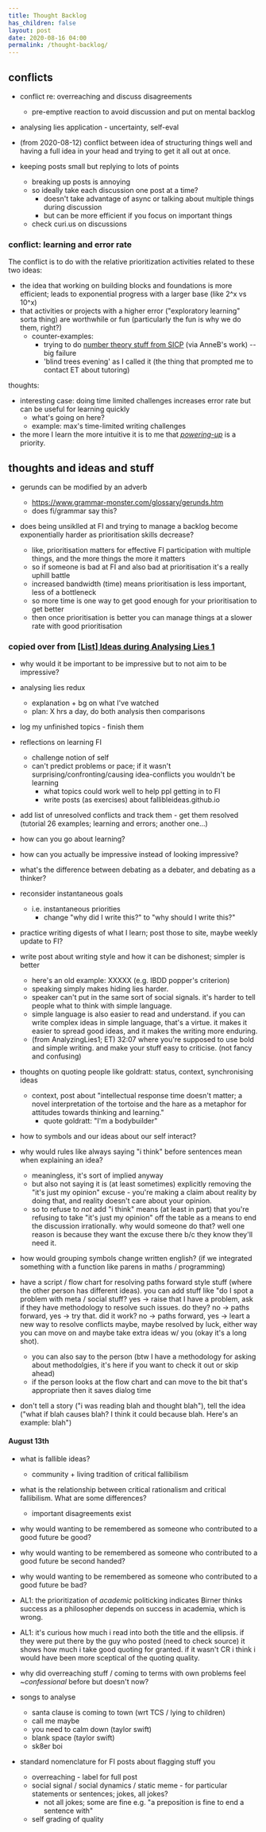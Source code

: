 ```yaml
---
title: Thought Backlog
has_children: false
layout: post
date: 2020-08-16 04:00
permalink: /thought-backlog/
---
```


## conflicts

- conflict re: overreaching and discuss disagreements
  - pre-emptive reaction to avoid discussion and put on mental backlog

- analysing lies application - uncertainty, self-eval

- (from 2020-08-12) conflict between idea of structuring things well and having a full idea in your head and trying to get it all out at once.

- keeping posts small but replying to lots of points
  - breaking up posts is annoying
  - so ideally take each discussion one post at a time?
    - doesn't take advantage of async or talking about multiple things during discussion
    - but can be more efficient if you focus on important things
  - check curi.us on discussions

### conflict: learning and error rate

The conflict is to do with the relative prioritization activities related to these two ideas:

- the idea that working on building blocks and foundations is more efficient; leads to exponential progress with a larger base (like 2^x vs 10^x)
- that activities or projects with a higher error ("exploratory learning" sorta thing) are worthwhile or fun (particularly the fun is why we do them, right?)
  - counter-examples:
    - trying to do [number theory stuff from SICP](https://www.youtube.com/watch?v=xYsTtXWzYPM) (via AnneB's work) -- big failure
    - 'blind trees evening' as I called it (the thing that prompted me to contact ET about tutoring)

thoughts:

- interesting case: doing time limited challenges increases error rate but can be useful for learning quickly
  - what's going on here?
  - example: max's time-limited writing challenges
- the more I learn the more intuitive it is to me that [*powering-up*](https://www.elliottemple.com/essays/life-overreaching-correcting-error) is a priority.

## thoughts and ideas and stuff

- gerunds can be modified by an adverb
  - <https://www.grammar-monster.com/glossary/gerunds.htm>
  - does fi/grammar say this?

- does being unsiklled at FI and trying to manage a backlog become exponentially harder as prioritisation skills decrease?
  - like, prioritisation matters for effective FI participation with multiple things, and the more things the more it matters
  - so if someone is bad at FI and also bad at prioritisation it's a really uphill battle
  - increased bandwidth (time) means prioritisation is less important, less of a bottleneck
  - so more time is one way to get good enough for your prioritisation to get better
  - then once prioritisation is better you can manage things at a slower rate with good prioritisation

### copied over from [[List] Ideas during Analysing Lies 1](../posts/2020-08-12-list-ideas-during-analysing-lies-1)

- why would it be important to be impressive but to not aim to be impressive?

- analysing lies redux
  - explanation + bg on what I've watched
  - plan: X hrs a day, do both analysis then comparisons

- log my unfinished topics - finish them

- reflections on learning FI
  - challenge notion of self
  - can't predict problems or pace; if it wasn't surprising/confronting/causing idea-conflicts you wouldn't be learning
    - what topics could work well to help ppl getting in to FI
    - write posts (as exercises) about fallibleideas.github.io

- add list of unresolved conflicts and track them - get them resolved (tutorial 26 examples; learning and errors; another one...)

- how can you go about learning?

- how can you actually be impressive instead of looking impressive?

- what's the difference between debating as a debater, and debating as a thinker?

- reconsider instantaneous goals
  - i.e. instantaneous priorities
    - change "why did I write this?" to "why should I write this?"

- practice writing digests of what I learn; post those to site, maybe weekly update to FI?

- write post about writing style and how it can be dishonest; simpler is better
  - here's an old example: XXXXX (e.g. IBDD popper's criterion)
  - speaking simply makes hiding lies harder.
  - speaker can't put in the same sort of social signals. it's harder to tell people what to think with simple language.
  - simple language is also easier to read and understand. if you can write complex ideas in simple language, that's a virtue. it makes it easier to spread good ideas, and it makes the writing more enduring.
  - (from AnalyzingLies1; ET) 32:07 where you're supposed to use bold and simple writing. and make your stuff easy to criticise. (not fancy and confusing)

- thoughts on quoting people like goldratt: status, context, synchronising ideas
  - context, post about "intellectual response time doesn't matter; a novel interpretation of the tortoise and the hare as a metaphor for attitudes towards thinking and learning."
    - quote goldratt: "I'm a bodybuilder"

- how to symbols and our ideas about our self interact?

- why would rules like always saying "i think" before sentences mean when explaining an idea?
  - meaningless, it's sort of implied anyway
  - but also not saying it is (at least sometimes) explicitly removing the "it's just my opinion" excuse - you're making a claim about reality by doing that, and reality doesn't care about your opinion.
  - so to refuse to *not* add "i think" means (at least in part) that you're refusing to take "it's just my opinion" off the table as a means to end the discussion irrationally. why would someone do that? well one reason is because they want the excuse there b/c they know they'll need it.

- how would grouping symbols change written english? (if we integrated something with a function like parens in maths / programming)

- have a script / flow chart for resolving paths forward style stuff (where the other person has different ideas). you can add stuff like "do I spot a problem with meta / social stuff? yes -> raise that I have a problem, ask if they have methodology to resolve such issues. do they? no -> paths forward, yes -> try that. did it work? no -> paths forward, yes -> leart a new way to resolve conflicts maybe, maybe resolved by luck, either way you can move on and maybe take extra ideas w/ you (okay it's a long shot).
  - you can also say to the person (btw I have a methodology for asking about methodolgies, it's here if you want to check it out or skip ahead)
  - if the person looks at the flow chart and can move to the bit that's appropriate then it saves dialog time

- don't tell a story ("i was reading blah and thought blah"), tell the idea ("what if blah causes blah? I think it could because blah. Here's an example: blah")

#### August 13th

- what is fallible ideas?
  - community + living tradition of critical fallibilism

- what is the relationship between critical rationalism and critical fallibilism. What are some differences?
  - important disagreements exist

- why would wanting to be remembered as someone who contributed to a good future be good?
  
- why would wanting to be remembered as someone who contributed to a good future be second handed?

- why would wanting to be remembered as someone who contributed to a good future be bad?

- AL1: the prioritization of *academic* politicking indicates Birner thinks success as a philosopher depends on success in academia, which is wrong.

- AL1: it's curious how much i read into both the title and the ellipsis. if they were put there by the guy who posted (need to check source) it shows how much i take good quoting for granted. if it wasn't CR i think i would have been more sceptical of the quoting quality.

- why did overreaching stuff / coming to terms with own problems feel *~confessional* before but doesn't now?

- songs to analyse
  - santa clause is coming to town (wrt TCS / lying to children)
  - call me maybe
  - you need to calm down (taylor swift)
  - blank space (taylor swift)
  - sk8er boi

- standard nomenclature for FI posts about flagging stuff you
  - overreaching - label for full post
  - social signal / social dynamics / static meme - for particular statements or sentences; jokes, all jokes?
    - not all jokes; some are fine e.g. "a preposition is fine to end a sentence with"
  - self grading of quality
